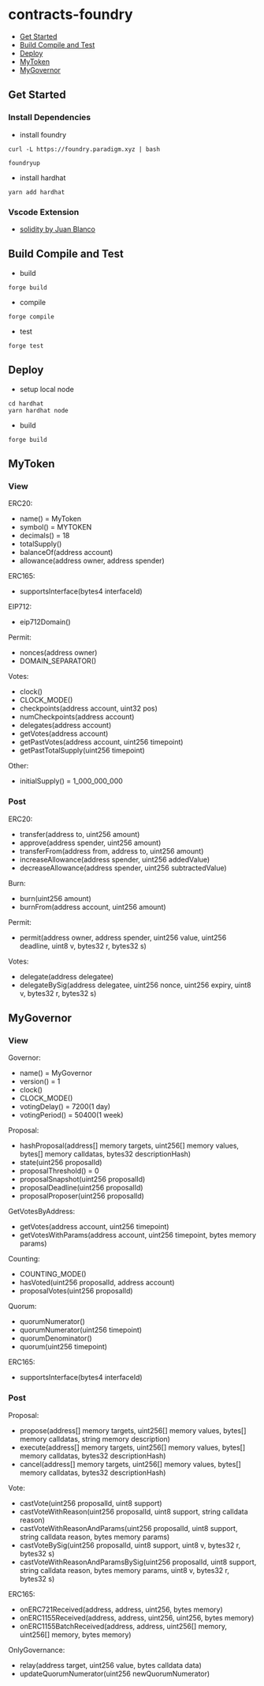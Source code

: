 # contracts-foundry

- [Get Started](#get-started/)
- [Build Compile and Test](#build-compile-and-test/)
- [Deploy](#deploy/)
- [MyToken](#mytoken/)
- [MyGovernor](#my-governor/)

## Get Started

### Install Dependencies

- install foundry

```
curl -L https://foundry.paradigm.xyz | bash
```

```
foundryup
```

- install hardhat

```
yarn add hardhat
```

### Vscode Extension

- [solidity by Juan Blanco](https://marketplace.visualstudio.com/items?itemName=JuanBlanco.solidity)

## Build Compile and Test

- build

```
forge build
```

- compile

```
forge compile
```

- test

```
forge test
```

## Deploy

- setup local node

```
cd hardhat
yarn hardhat node
```

- build

```
forge build
```

## MyToken

### View

ERC20:

- name() = MyToken
- symbol() = MYTOKEN
- decimals() = 18
- totalSupply()
- balanceOf(address account)
- allowance(address owner, address spender)

ERC165:

- supportsInterface(bytes4 interfaceId)

EIP712:

- eip712Domain()

Permit:

- nonces(address owner)
- DOMAIN_SEPARATOR()

Votes:

- clock()
- CLOCK_MODE()
- checkpoints(address account, uint32 pos)
- numCheckpoints(address account)
- delegates(address account)
- getVotes(address account)
- getPastVotes(address account, uint256 timepoint)
- getPastTotalSupply(uint256 timepoint)

Other:

- initialSupply() = 1_000_000_000

### Post

ERC20:

- transfer(address to, uint256 amount)
- approve(address spender, uint256 amount)
- transferFrom(address from, address to, uint256 amount)
- increaseAllowance(address spender, uint256 addedValue)
- decreaseAllowance(address spender, uint256 subtractedValue)

Burn:

- burn(uint256 amount)
- burnFrom(address account, uint256 amount)

Permit:

- permit(address owner, address spender, uint256 value, uint256 deadline, uint8 v, bytes32 r, bytes32 s)

Votes:

- delegate(address delegatee)
- delegateBySig(address delegatee, uint256 nonce, uint256 expiry, uint8 v, bytes32 r, bytes32 s)

## MyGovernor

### View

Governor:

- name() = MyGovernor
- version() = 1
- clock()
- CLOCK_MODE()
- votingDelay() = 7200(1 day)
- votingPeriod() = 50400(1 week)

Proposal:

- hashProposal(address[] memory targets, uint256[] memory values, bytes[] memory calldatas, bytes32 descriptionHash)
- state(uint256 proposalId)
- proposalThreshold() = 0
- proposalSnapshot(uint256 proposalId)
- proposalDeadline(uint256 proposalId)
- proposalProposer(uint256 proposalId)

GetVotesByAddress:

- getVotes(address account, uint256 timepoint)
- getVotesWithParams(address account, uint256 timepoint, bytes memory params)

Counting:

- COUNTING_MODE()
- hasVoted(uint256 proposalId, address account)
- proposalVotes(uint256 proposalId)

Quorum:

- quorumNumerator()
- quorumNumerator(uint256 timepoint)
- quorumDenominator()
- quorum(uint256 timepoint)

ERC165:

- supportsInterface(bytes4 interfaceId)

### Post

Proposal:

- propose(address[] memory targets, uint256[] memory values, bytes[] memory calldatas, string memory description)
- execute(address[] memory targets, uint256[] memory values, bytes[] memory calldatas, bytes32 descriptionHash)
- cancel(address[] memory targets, uint256[] memory values, bytes[] memory calldatas, bytes32 descriptionHash)

Vote:

- castVote(uint256 proposalId, uint8 support)
- castVoteWithReason(uint256 proposalId, uint8 support, string calldata reason)
- castVoteWithReasonAndParams(uint256 proposalId, uint8 support, string calldata reason, bytes memory params)
- castVoteBySig(uint256 proposalId, uint8 support, uint8 v, bytes32 r, bytes32 s)
- castVoteWithReasonAndParamsBySig(uint256 proposalId, uint8 support, string calldata reason, bytes memory params, uint8 v, bytes32 r, bytes32 s)

ERC165:

- onERC721Received(address, address, uint256, bytes memory)
- onERC1155Received(address, address, uint256, uint256, bytes memory)
- onERC1155BatchReceived(address, address, uint256[] memory, uint256[] memory, bytes memory)

OnlyGovernance:

- relay(address target, uint256 value, bytes calldata data)
- updateQuorumNumerator(uint256 newQuorumNumerator)
